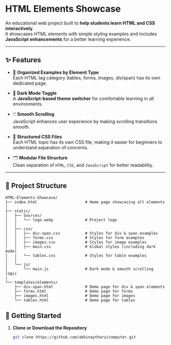 # HTML Elements Showcase

An educational web project built to **help students learn HTML and CSS interactively**.  
It showcases HTML elements with simple styling examples and includes **JavaScript enhancements** for a better learning experience.

---

## ✨ Features

- 🔹 **Organized Examples by Element Type**  
  Each HTML tag category (tables, forms, images, div/span) has its own dedicated page.

- 🌙 **Dark Mode Toggle**  
  A **JavaScript-based theme switcher** for comfortable learning in all environments.

- 🖱️ **Smooth Scrolling**  
  JavaScript enhances user experience by making scrolling transitions smooth.

- 🎨 **Structured CSS Files**  
  Each HTML topic has its own CSS file, making it easier for beginners to understand separation of concerns.

- 🗂️ **Modular File Structure**  
  Clean separation of `HTML`, `CSS`, and `JavaScript` for better readability.

---

## 📂 Project Structure

```plaintext
HTML-Elements-Showcase/
├── index.html                     # Home page showcasing all elements
│
├── static/
│   ├── Sources/
│   │   └── logo.webp              # Project logo
│   │
│   ├── css/
│   │   ├── div-span.css           # Styles for div & span examples
│   │   ├── forms.css              # Styles for form examples
│   │   ├── images.css             # Styles for image examples
│   │   ├── main.css               # Global styles (including dark mode)
│   │   └── tables.css             # Styles for table examples
│   │
│   └── js/
│       └── main.js                # Dark mode & smooth scrolling logic
│
└── templates/elements/
    ├── div-span.html              # Demo page for div & span elements
    ├── forms.html                 # Demo page for forms
    ├── images.html                # Demo page for images
    └── tables.html                # Demo page for tables
```
## 🚀 Getting Started

1. **Clone or Download the Repository**  
   ```bash
   git clone https://github.com/abhinaytharu/computer.git
